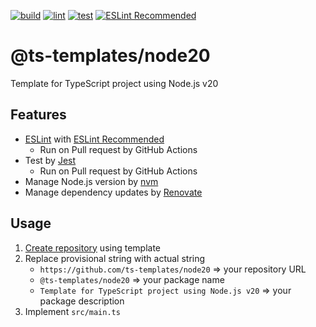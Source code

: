 [![build](https://github.com/ts-templates/node20/actions/workflows/build.yml/badge.svg)](https://github.com/ts-templates/node20/actions/workflows/build.yml)
[![lint](https://github.com/ts-templates/node20/actions/workflows/lint.yml/badge.svg)](https://github.com/ts-templates/node20/actions/workflows/lint.yml)
[![test](https://github.com/ts-templates/node20/actions/workflows/test.yml/badge.svg)](https://github.com/ts-templates/node20/actions/workflows/test.yml)
[![ESLint Recommended](https://img.shields.io/badge/eslint-recommended-%234B32C3)](https://github.com/eslint-recommended)

# @ts-templates/node20

Template for TypeScript project using Node.js v20

## Features

- [ESLint](https://eslint.org/) with [ESLint Recommended](https://github.com/eslint-recommended)
  - Run on Pull request by GitHub Actions
- Test by [Jest](https://jestjs.io/)
  - Run on Pull request by GitHub Actions
- Manage Node.js version by [nvm](https://github.com/nvm-sh/nvm)
- Manage dependency updates by [Renovate](https://renovatebot.com/)

## Usage

1. [Create repository](https://github.com/ts-templates/node20/generate) using template
2. Replace provisional string with actual string
    - `https://github.com/ts-templates/node20` => your repository URL
    - `@ts-templates/node20` => your package name
    - `Template for TypeScript project using Node.js v20` => your package description
3. Implement `src/main.ts`
